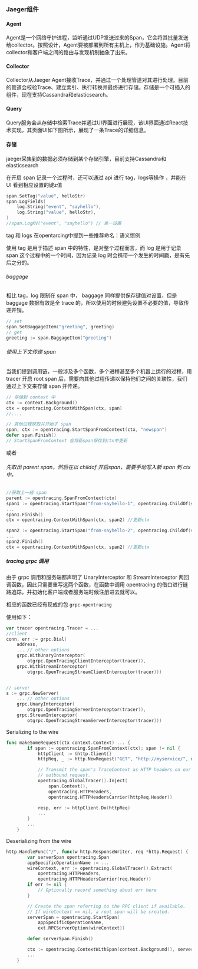 
### Jaeger组件

#### Agent

Agent是一个网络守护进程，监听通过UDP发送过来的Span，它会将其批量发送给collector。按照设计，Agent要被部署到所有主机上，作为基础设施。Agent将collector和客户端之间的路由与发现机制抽象了出来。

#### Collector

Collector从Jaeger Agent接收Trace，并通过一个处理管道对其进行处理。目前的管道会校验Trace、建立索引、执行转换并最终进行存储。存储是一个可插入的组件，现在支持Cassandra和elasticsearch。

#### Query

Query服务会从存储中检索Trace并通过UI界面进行展现，该UI界面通过React技术实现，其页面UI如下图所示，展现了一条Trace的详细信息。

#### 存储

jaeger采集到的数据必须存储到某个存储引擎，目前支持Cassandra和elasticsearch

 

在开启 span 记录一个过程时，还可以通过 api 进行 tag，logs等操作 ，并能在 UI 看到相应设置的键z值
```go
span.SetTag("value", helloStr)
span.LogFields(
    log.String("event", "sayhello"),
    log.String("value", helloStr),
)
//span.LogKV("event", "sayhello") // 单一设置
```

tag 和 logs 在opentarcing中提到一些推荐命名：语义惯例

使用 tag 是用于描述 span 中的特性，是对整个过程而言，而 log 是用于记录 span 这个过程中的一个时间，因为记录 log 时会携带一个发生的时间戳，是有先后之分的。

###### baggage
相比 tag，log 限制在 span 中， baggage 同样提供保存键值对设置，但是  baggage 数据有效是全 trace 的，所以使用的时候避免设置不必要的值，导致传递开销。
```go
// set
span.SetBaggageItem("greeting", greeting)
// get
greeting := span.BaggageItem("greeting")
```


###### 使用上下文传递 span
当我们提到调用链，一般涉及多个函数，多个进程甚至多个机器上运行的过程，用 tracer 开启 root span 后，需要向其他过程传递以保持他们之间的关联性，我们通过上下文来存储 span 并传递。

```go
// 存储到 context 中
ctx := context.Background()
ctx = opentracing.ContextWithSpan(ctx, span)
//....

// 其他过程获取并开始子 span
span, ctx := opentracing.StartSpanFromContext(ctx, "newspan")
defer span.Finish()
// StartSpanFromContext 会将新span保存到ctx中更新
```

或者

###### 先取出 parent span，然后在以 childof 开启span，需要手动写入新 span 到 ctx中。

```go
//获取上一级 span
parent := opentracing.SpanFromContext(ctx) 
span1 := opentracing.StartSpan("from-sayhello-1", opentracing.ChildOf(span2.Context()))
...
span1.Finish()
ctx = opentracing.ContextWithSpan(ctx, span2) //更新ctx

span2 := opentracing.StartSpan("from-sayhello-2", opentracing.ChildOf(span2.Context()))
...
span2.Finish()
ctx = opentracing.ContextWithSpan(ctx, span2) //更新ctx

```

##### tracing  grpc 调用
由于 grpc 调用和服务端都声明了 UnaryInterceptor 和 StreamInterceptor 两回调函数，因此只需要重写这两个函数，在函数中调用 opentracing 的借口进行链路追踪，并初始化客户端或者服务端时候注册进去就可以。

相应的函数已经有现成的包 `grpc-opentracing`

使用如下：
```go
var tracer opentracing.Tracer = ...
//client
conn, err := grpc.Dial(
    address,
    ... // other options
    grpc.WithUnaryInterceptor(
        otgrpc.OpenTracingClientInterceptor(tracer)),
    grpc.WithStreamInterceptor(
        otgrpc.OpenTracingStreamClientInterceptor(tracer)))


// server
s := grpc.NewServer(
    ... // other options
    grpc.UnaryInterceptor(
        otgrpc.OpenTracingServerInterceptor(tracer)),
    grpc.StreamInterceptor(
        otgrpc.OpenTracingStreamServerInterceptor(tracer)))
```

Serializing to the wire
```go
func makeSomeRequest(ctx context.Context) ... {
        if span := opentracing.SpanFromContext(ctx); span != nil {
            httpClient := &http.Client{}
            httpReq, _ := http.NewRequest("GET", "http://myservice/", nil)

            // Transmit the span's TraceContext as HTTP headers on our
            // outbound request.
            opentracing.GlobalTracer().Inject(
                span.Context(),
                opentracing.HTTPHeaders,
                opentracing.HTTPHeadersCarrier(httpReq.Header))

            resp, err := httpClient.Do(httpReq)
            ...
        }
        ...
    }
```

Deserializing from the wire

```go
http.HandleFunc("/", func(w http.ResponseWriter, req *http.Request) {
        var serverSpan opentracing.Span
        appSpecificOperationName := ...
        wireContext, err := opentracing.GlobalTracer().Extract(
            opentracing.HTTPHeaders,
            opentracing.HTTPHeadersCarrier(req.Header))
        if err != nil {
            // Optionally record something about err here
        }

        // Create the span referring to the RPC client if available.
        // If wireContext == nil, a root span will be created.
        serverSpan = opentracing.StartSpan(
            appSpecificOperationName,
            ext.RPCServerOption(wireContext))

        defer serverSpan.Finish()

        ctx := opentracing.ContextWithSpan(context.Background(), serverSpan)
        ...
    }
```
